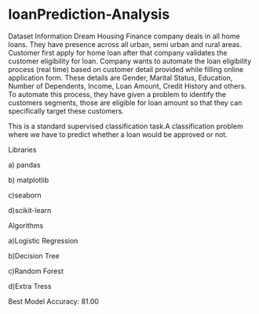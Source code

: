 # loanPrediction-Analysis
Dataset Information
Dream Housing Finance company deals in all home loans. They have presence across all urban, semi urban and rural areas. Customer first apply for home loan after that company validates the customer eligibility for loan. Company wants to automate the loan eligibility process (real time) based on customer detail provided while filling online application form. These details are Gender, Marital Status, Education, Number of Dependents, Income, Loan Amount, Credit History and others. To automate this process, they have given a problem to identify the customers segments, those are eligible for loan amount so that they can specifically target these customers.

This is a standard supervised classification task.A classification problem where we have to predict whether a loan would be approved or not.

Libraries

a) pandas

b) matplotlib

c)seaborn

d)scikit-learn


Algorithms

a)Logistic Regression

b)Decision Tree

c)Random Forest

d)Extra Tress

Best Model Accuracy: 81.00
